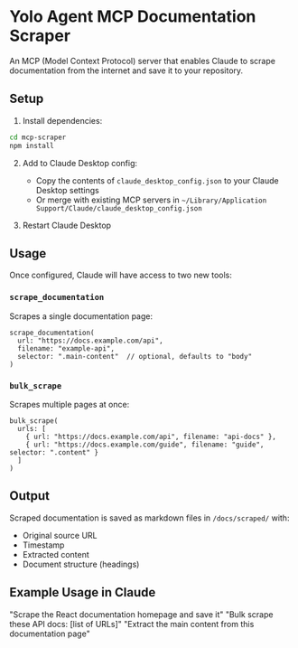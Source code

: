 # Yolo Agent MCP Documentation Scraper

An MCP (Model Context Protocol) server that enables Claude to scrape documentation from the internet and save it to your repository.

## Setup

1. Install dependencies:
```bash
cd mcp-scraper
npm install
```

2. Add to Claude Desktop config:
   - Copy the contents of `claude_desktop_config.json` to your Claude Desktop settings
   - Or merge with existing MCP servers in `~/Library/Application Support/Claude/claude_desktop_config.json`

3. Restart Claude Desktop

## Usage

Once configured, Claude will have access to two new tools:

### `scrape_documentation`
Scrapes a single documentation page:
```
scrape_documentation(
  url: "https://docs.example.com/api",
  filename: "example-api",
  selector: ".main-content"  // optional, defaults to "body"
)
```

### `bulk_scrape`
Scrapes multiple pages at once:
```
bulk_scrape(
  urls: [
    { url: "https://docs.example.com/api", filename: "api-docs" },
    { url: "https://docs.example.com/guide", filename: "guide", selector: ".content" }
  ]
)
```

## Output

Scraped documentation is saved as markdown files in `/docs/scraped/` with:
- Original source URL
- Timestamp
- Extracted content
- Document structure (headings)

## Example Usage in Claude

"Scrape the React documentation homepage and save it"
"Bulk scrape these API docs: [list of URLs]"
"Extract the main content from this documentation page"
